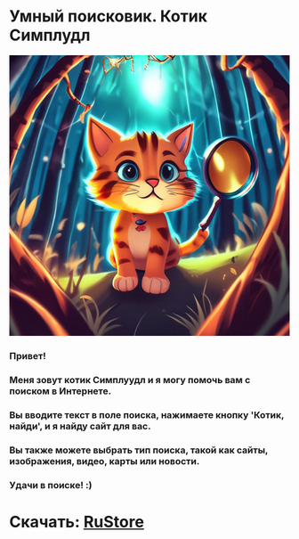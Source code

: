 # Умный поисковик. Котик Симплудл

![Логотип приложения](Simploodle_cat_icon.jpeg)

<h3> Привет! </h3>
<h3> Меня зовут котик Симплуудл и я могу помочь вам с поиском в Интернете. </h3> 
<h3> Вы вводите текст в поле поиска, нажимаете кнопку 'Котик, найди', и я найду сайт для вас. </h3>
<h3> Вы также можете выбрать тип поиска, такой как сайты, изображения, видео, карты или новости. </h3>
<h3> Удачи в поиске! :) </h3>

# Скачать: [RuStore](https://apps.rustore.ru/app/com.example.googleforyou)
